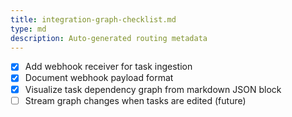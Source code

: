 ```yaml
---
title: integration-graph-checklist.md
type: md
description: Auto-generated routing metadata
---
```


- [x] Add webhook receiver for task ingestion
- [x] Document webhook payload format
- [x] Visualize task dependency graph from markdown JSON block
- [ ] Stream graph changes when tasks are edited (future)

